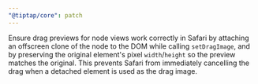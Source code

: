 ```yaml
---
"@tiptap/core": patch
---
```


Ensure drag previews for node views work correctly in Safari by attaching
an offscreen clone of the node to the DOM while calling
`setDragImage`, and by preserving the original element's pixel
`width`/`height` so the preview matches the original. This prevents
Safari from immediately cancelling the drag when a detached element is
used as the drag image.
